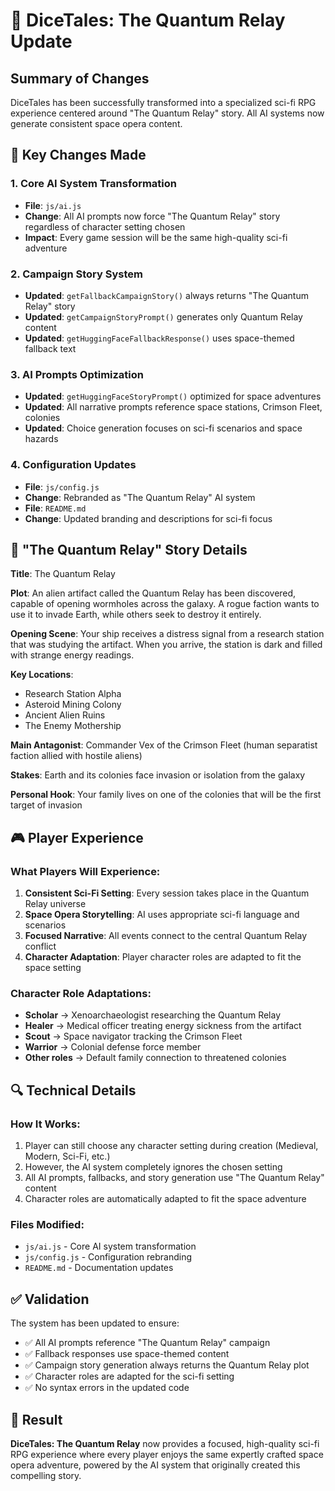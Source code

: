 # 🚀 DiceTales: The Quantum Relay Update

## Summary of Changes

DiceTales has been successfully transformed into a specialized sci-fi RPG experience centered around "The Quantum Relay" story. All AI systems now generate consistent space opera content.

## 🔧 Key Changes Made

### 1. **Core AI System Transformation**
- **File**: `js/ai.js`
- **Change**: All AI prompts now force "The Quantum Relay" story regardless of character setting chosen
- **Impact**: Every game session will be the same high-quality sci-fi adventure

### 2. **Campaign Story System**
- **Updated**: `getFallbackCampaignStory()` always returns "The Quantum Relay" story 
- **Updated**: `getCampaignStoryPrompt()` generates only Quantum Relay content
- **Updated**: `getHuggingFaceFallbackResponse()` uses space-themed fallback text

### 3. **AI Prompts Optimization**
- **Updated**: `getHuggingFaceStoryPrompt()` optimized for space adventures
- **Updated**: All narrative prompts reference space stations, Crimson Fleet, colonies
- **Updated**: Choice generation focuses on sci-fi scenarios and space hazards

### 4. **Configuration Updates**
- **File**: `js/config.js`
- **Change**: Rebranded as "The Quantum Relay" AI system
- **File**: `README.md`
- **Change**: Updated branding and descriptions for sci-fi focus

## 🎯 "The Quantum Relay" Story Details

**Title**: The Quantum Relay

**Plot**: An alien artifact called the Quantum Relay has been discovered, capable of opening wormholes across the galaxy. A rogue faction wants to use it to invade Earth, while others seek to destroy it entirely.

**Opening Scene**: Your ship receives a distress signal from a research station that was studying the artifact. When you arrive, the station is dark and filled with strange energy readings.

**Key Locations**:
- Research Station Alpha
- Asteroid Mining Colony  
- Ancient Alien Ruins
- The Enemy Mothership

**Main Antagonist**: Commander Vex of the Crimson Fleet (human separatist faction allied with hostile aliens)

**Stakes**: Earth and its colonies face invasion or isolation from the galaxy

**Personal Hook**: Your family lives on one of the colonies that will be the first target of invasion

## 🎮 Player Experience

### What Players Will Experience:
1. **Consistent Sci-Fi Setting**: Every session takes place in the Quantum Relay universe
2. **Space Opera Storytelling**: AI uses appropriate sci-fi language and scenarios
3. **Focused Narrative**: All events connect to the central Quantum Relay conflict
4. **Character Adaptation**: Player character roles are adapted to fit the space setting

### Character Role Adaptations:
- **Scholar** → Xenoarchaeologist researching the Quantum Relay
- **Healer** → Medical officer treating energy sickness from the artifact
- **Scout** → Space navigator tracking the Crimson Fleet
- **Warrior** → Colonial defense force member
- **Other roles** → Default family connection to threatened colonies

## 🔍 Technical Details

### How It Works:
1. Player can still choose any character setting during creation (Medieval, Modern, Sci-Fi, etc.)
2. However, the AI system completely ignores the chosen setting
3. All AI prompts, fallbacks, and story generation use "The Quantum Relay" content
4. Character roles are automatically adapted to fit the space adventure

### Files Modified:
- `js/ai.js` - Core AI system transformation
- `js/config.js` - Configuration rebranding  
- `README.md` - Documentation updates

## ✅ Validation

The system has been updated to ensure:
- ✅ All AI prompts reference "The Quantum Relay" campaign
- ✅ Fallback responses use space-themed content
- ✅ Campaign story generation always returns the Quantum Relay plot
- ✅ Character roles are adapted for the sci-fi setting
- ✅ No syntax errors in the updated code

## 🚀 Result

**DiceTales: The Quantum Relay** now provides a focused, high-quality sci-fi RPG experience where every player enjoys the same expertly crafted space opera adventure, powered by the AI system that originally created this compelling story.
